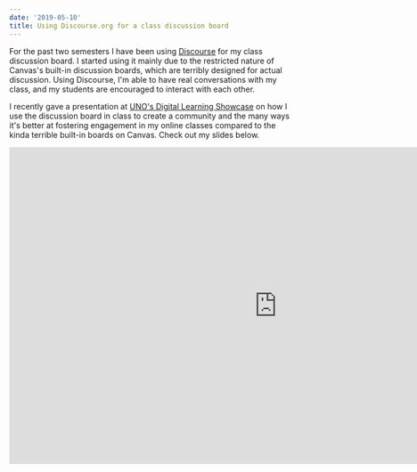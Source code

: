 ```yaml
---
date: '2019-05-10'
title: Using Discourse.org for a class discussion board
---
```


For the past two semesters I have been using [Discourse](https://www.discourse.org/) for my class discussion board.  I started using it mainly due to the restricted nature of Canvas's built-in discussion boards, which are terribly designed for actual discussion.  Using Discourse, I'm able to have real conversations with my class, and my students are encouraged to interact with each other.

I recently gave a presentation at [UNO's Digital Learning Showcase](https://www.unomaha.edu/news/events/2019/05/2019-digital-learning-showcase.php) on how I use the discussion board in class to create a community and the many ways it's better at fostering engagement in my online classes compared to the kinda terrible built-in boards on Canvas. Check out my slides below.

<iframe src="https://docs.google.com/presentation/d/e/2PACX-1vTNdeDQrdZgr72ggTGfR5lT2smlbF7fNBNSCnSmEAa9lFhO_Nuy13HIBm8bFkOW50ZXosr0o19gAFH7/embed?start=false&loop=false&delayms=5000" frameborder="0" width="960" height="569" allowfullscreen="true" mozallowfullscreen="true" webkitallowfullscreen="true"></iframe>
